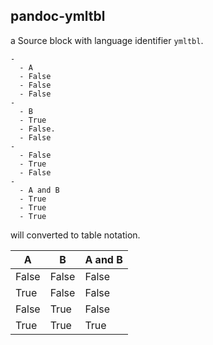 pandoc-ymltbl
-------------

a Source block with language identifier `ymltbl`.

````ymltbl
-
  - A
  - False
  - False
  - False
-
  - B
  - True
  - False.
  - False
-
  - False
  - True
  - False
-
  - A and B
  - True
  - True
  - True
````

will converted to table notation.

| A     | B     | A and B |
|-------|-------|---------|
| False | False | False   |
| True  | False | False   |
| False | True  | False   |
| True  | True  | True    |
